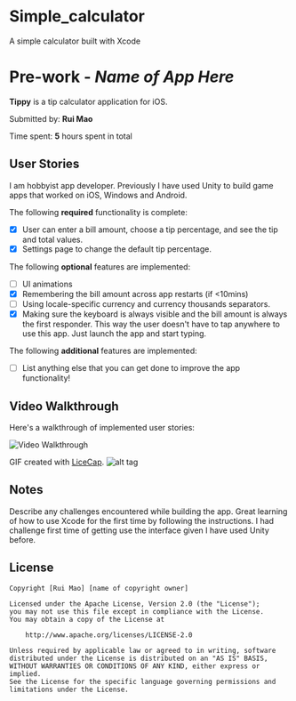 # Simple_calculator
A simple calculator built with Xcode
# Pre-work - *Name of App Here*

**Tippy** is a tip calculator application for iOS.

Submitted by: **Rui Mao**

Time spent: **5** hours spent in total

## User Stories
I am hobbyist app developer. Previously I have used Unity to build game apps that worked on iOS, Windows and Android.

The following **required** functionality is complete:

* [X] User can enter a bill amount, choose a tip percentage, and see the tip and total values.
* [X] Settings page to change the default tip percentage.

The following **optional** features are implemented:
* [ ] UI animations
* [X] Remembering the bill amount across app restarts (if <10mins)
* [ ] Using locale-specific currency and currency thousands separators.
* [X] Making sure the keyboard is always visible and the bill amount is always the first responder. This way the user doesn't have to tap anywhere to use this app. Just launch the app and start typing.

The following **additional** features are implemented:

- [ ] List anything else that you can get done to improve the app functionality!

## Video Walkthrough 

Here's a walkthrough of implemented user stories:

<img src='http://i.imgur.com/link/to/your/gif/file.gif' title='Video Walkthrough' width='' alt='Video Walkthrough' />

GIF created with [LiceCap](http://www.cockos.com/licecap/).
![alt tag](https://github.com/mr618show/Simple_calculator/blob/master/Tippy_rmao.gif)
## Notes

Describe any challenges encountered while building the app.
Great learning of how to use Xcode for the first time by following the instructions. I had challenge first time of getting use the interface given I have used Unity before. 

## License

    Copyright [Rui Mao] [name of copyright owner]

    Licensed under the Apache License, Version 2.0 (the "License");
    you may not use this file except in compliance with the License.
    You may obtain a copy of the License at

        http://www.apache.org/licenses/LICENSE-2.0

    Unless required by applicable law or agreed to in writing, software
    distributed under the License is distributed on an "AS IS" BASIS,
    WITHOUT WARRANTIES OR CONDITIONS OF ANY KIND, either express or implied.
    See the License for the specific language governing permissions and
    limitations under the License.
